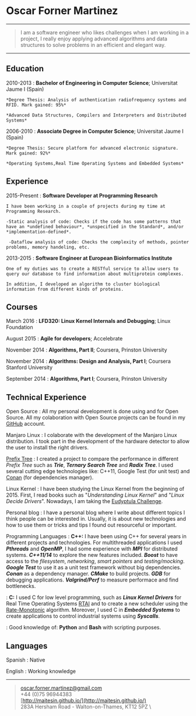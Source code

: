 Oscar Forner Martinez
============

----

>  I am a software engineer who likes challenges when I am working in a project, I really enjoy applying advanced algorithms and data structures to solve problems in an efficient and elegant way.

----

Education
---------

2010-2013
:   **Bachelor of Engineering in Computer Science**; Universitat Jaume I (Spain)
    
    *Degree Thesis: Analysis of authentication radiofrequency systems and RFID. Mark gained: 95%*

    *Advanced Data Structures, Compilers and Interpreters and Distributed Systems*

2006-2010
:   **Associate Degree in Computer Science**; Universitat Jaume I (Spain)
    
    *Degree Thesis: Secure platform for advanced electronic signature. Mark gained: 92%*
    
    *Operating Systems,Real Time Operating Systems and Embedded Systems*

Experience
----------

2015-Present
:   **Software Developer at Programming Research**

    I have been working in a couple of projects during my time at Programming Research.

    -Static analysis of code: Checks if the code has some patterns that have an *undefined behaviour*, *unspecified in the Standard*, and/or *implementation-defined*.

     -Dataflow analysis of code: Checks the complexity of methods, pointer problems, memory handeling, etc.

2013-2015
:   **Software Engineer at European Bioinformatics Institute**

    One of my duties was to create a RESTful service to allow users to query our database to find information about multiprotein complexes.

    In addition, I developed an algorithm to cluster biological information from different kinds of proteins.

Courses
-------

March 2016
:   **LFD320: Linux Kernel Internals and Debugging**; Linux Foundation

August 2015
:   **Agile for developers**; Accelebrate

November 2014
:   **Algorithms, Part II**; Coursera, Prinston University

November 2014
:   **Algorithms: Design and Analysis, Part I**; Coursera Stanford University

September 2014
:   **Algorithms, Part I**; Coursera, Prinston University

Technical Experience
--------------------

Open Source
:   All my personal development is done using and for Open Source. All my colaboration with Open Source projects can
be found in my [GitHub](https://github.com/maitesin) account.

Manjaro Linux
:   I colaborate with the development of the Manjaro Linux distribution. I took part in the development of the hardware
detector to allow the user to install the right drivers.

[Prefix Tree](https://github.com/maitesin/tries)
:   I created a project to compare the performance in different *Prefix Tree* such as ***Trie***, ***Ternary Search
Tree*** and ***Radix Tree***. I used several cutting edge technologies like: C++11, Google Test (for unit test) and
[Conan](https://www.conan.io/) (for dependencies manager).

Linux Kernel
:   I have been studying the Linux Kernel from the beginning of 2015. First, I read books such as "*Understanding Linux Kernel*" and
"*Linux Decide Drivers*". Nowadays, I am taking the [Eudyptula Challenge](http://eudyptula-challenge.org/).

Personal blog
:   I have a personal blog where I write about different topics I think people can be interested in. Usually, it is about new technologies and how to use them or tricks and tips I found out resourceful or important. 

Programming Languages
:   **C++:** I have been using C++ for several years in different projects and technologies. For multithreaded
applications I used ***Pthreads*** and ***OpenMP***, I had some experience with ***MPI*** for distributed systems.
***C++11/14*** to explore the new features included. ***Boost*** to have access to the *filesystem*, *networking*, *smart pointers* and *testing/mocking*. ***Google Test*** to use it as a unit test framework without big dependencies. ***Conan*** as a dependency manager. ***CMake*** to build projects. ***GDB*** for debugging applications. ***Valgrind/Perf*** to measure performace and find bottlenecks. 

:   **C:** I used C for low level programming, such as ***Linux Kernel Drivers*** for Real Time Operating Systems [RTAI](https://www.rtai.org/) and to create a new scheduler using the [Rate-Monotonic](https://en.wikipedia.org/wiki/Rate-monotonic_scheduling) algorithm. Moreover, I used C in ***Embedded Systems*** to create applications to control industrial systems using ***Syscalls***.

:   Good knowledge of: **Python** and **Bash** with scripting purposes.

Languages
---------
Spanish
:   Native

English
:   Working knowledge

----

> <oscar.forner.martinez@gmail.com> \
> +44 (0)75 96944383 \
> [http://maitesin.github.io/](http://maitesin.github.io/) \
> 283A Hersham Road - Walton-on-Thames, KT12 5PZ \

